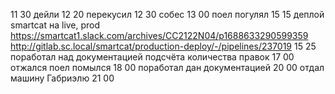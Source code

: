 11 30
дейли
12 20
перекусил
12 30
собес
13 00
поел
погулял
15 15
деплой smartcat на live, prod
https://smartcat1.slack.com/archives/CC2122N04/p1688633290599359
http://gitlab.sc.local/smartcat/production-deploy/-/pipelines/237019
15 25
поработал над документацией подсчёта количества правок
17 00
отжался поел помылся
18 00
поработал дан документацией
20 00
отдал машину Габриэлю
21 00
